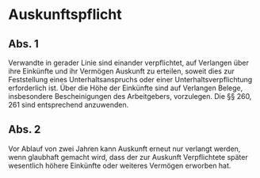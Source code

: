 # Auskunftspflicht



## Abs. 1

 Verwandte in gerader Linie sind einander verpflichtet, auf Verlangen über ihre Einkünfte und ihr Vermögen Auskunft zu erteilen, soweit dies zur Feststellung eines Unterhaltsanspruchs oder einer Unterhaltsverpflichtung erforderlich ist. Über die Höhe der Einkünfte sind auf Verlangen Belege, insbesondere Bescheinigungen des Arbeitgebers, vorzulegen. Die §§ 260, 261 sind entsprechend anzuwenden.

## Abs. 2

 Vor Ablauf von zwei Jahren kann Auskunft erneut nur verlangt werden, wenn glaubhaft gemacht wird, dass der zur Auskunft Verpflichtete später wesentlich höhere Einkünfte oder weiteres Vermögen erworben hat. 

